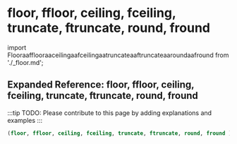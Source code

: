 # floor, ffloor, ceiling, fceiling, truncate, ftruncate, round, fround

import Flooraafflooraaceilingaafceilingaatruncateaaftruncateaaroundaafround from './_floor.md';

<Flooraafflooraaceilingaafceilingaatruncateaaftruncateaaroundaafround />

## Expanded Reference: floor, ffloor, ceiling, fceiling, truncate, ftruncate, round, fround

:::tip
TODO: Please contribute to this page by adding explanations and examples
:::

```lisp
(floor, ffloor, ceiling, fceiling, truncate, ftruncate, round, fround )
```
